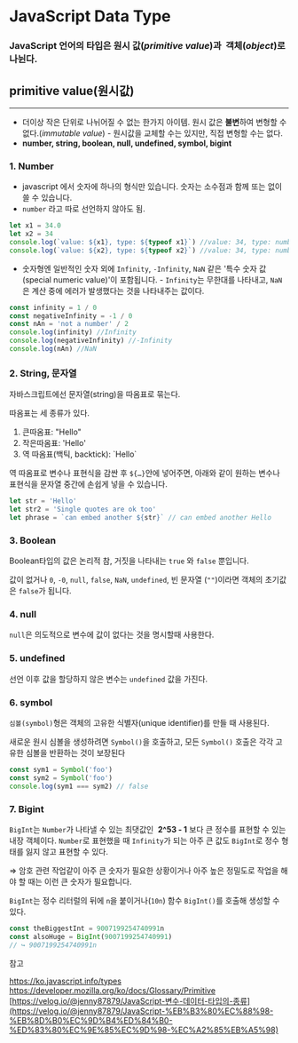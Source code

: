 # JavaScript Data Type

### JavaScript 언어의 타입은 원시 값(_primitive value_)과  객체(_object_)로 나뉜다.

## primitive value(원시값)

---

- 더이상 작은 단위로 나뉘어질 수 없는 한가지 아이템. 원시 값은 **불변**하여 변형할 수 없다.(_immutable value_) - 원시값을 교체할 수는 있지만, 직접 변형할 수는 없다.
- **number, string, boolean, null, undefined, symbol, bigint**

### 1. Number

- javascript 에서 숫자에 하나의 형식만 있습니다. 숫자는 소수점과 함께 또는 없이 쓸 수 있습니다.
- `number` 라고 따로 선언하지 않아도 됨.

```jsx
let x1 = 34.0
let x2 = 34
console.log(`value: ${x1}, type: ${typeof x1}`) //value: 34, type: number
console.log(`value: ${x2}, type: ${typeof x2}`) //value: 34, type: number
```

- 숫자형엔 일반적인 숫자 외에 `Infinity`, `-Infinity`, `NaN` 같은 '특수 숫자 값(special numeric value)'이 포함됩니다. - `Infinity`는 무한대를 나타내고, `NaN`은 계산 중에 에러가 발생했다는 것을 나타내주는 값이다.

```jsx
const infinity = 1 / 0
const negativeInfinity = -1 / 0
const nAn = 'not a number' / 2
console.log(infinity) //Infinity
console.log(negativeInfinity) //-Infinity
console.log(nAn) //NaN
```

### 2. String, 문자열

자바스크립트에선 문자열(string)을 따옴표로 묶는다.

따옴표는 세 종류가 있다.

1. 큰따옴표: "Hello"
2. 작은따옴표: 'Hello'
3. 역 따옴표(백틱, backtick): \`Hello`

역 따옴표로 변수나 표현식을 감싼 후 `${…}`안에 넣어주면, 아래와 같이 원하는 변수나 표현식을 문자열 중간에 손쉽게 넣을 수 있습니다.

```jsx
let str = 'Hello'
let str2 = 'Single quotes are ok too'
let phrase = `can embed another ${str}` // can embed another Hello
```

### 3. Boolean

Boolean타입의 값은 논리적 참, 거짓을 나타내는 `true` 와 `false` 뿐입니다.

값이 없거나 `0`, `-0`, `null`, `false`, `NaN`, `undefined`, 빈 문자열 (`""`)이라면 객체의 초기값은 `false`가 됩니다.

### 4. null

`null`은 의도적으로 변수에 값이 없다는 것을 명시할때 사용한다.

### 5. undefined

선언 이후 값을 할당하지 않은 변수는 `undefined` 값을 가진다.

### 6. symbol

`심볼(symbol)`형은 객체의 고유한 식별자(unique identifier)를 만들 때 사용된다.

새로운 원시 심볼을 생성하려면 `Symbol()`을 호출하고, 모든 `Symbol()` 호출은 각각 고유한 심볼을 반환하는 것이 보장된다

```jsx
const sym1 = Symbol('foo')
const sym2 = Symbol('foo')
console.log(sym1 === sym2) // false
```

### 7. Bigint

`BigInt`는 `Number`가 나타낼 수 있는 최댓값인  **2^53 - 1** 보다 큰 정수를 표현할 수 있는 내장 객체이다. `Number`로 표현했을 때 `Infinity`가 되는 아주 큰 값도 `BigInt`로 정수 형태를 잃지 않고 표현할 수 있다.

⇒ 암호 관련 작업같이 아주 큰 숫자가 필요한 상황이거나 아주 높은 정밀도로 작업을 해야 할 때는 이런 큰 숫자가 필요합니다.

`BigInt`는 정수 리터럴의 뒤에 `n`을 붙이거나(`10n`) 함수 `BigInt()`를 호출해 생성할 수 있다.

```jsx
const theBiggestInt = 9007199254740991n
const alsoHuge = BigInt(9007199254740991)
// ↪ 9007199254740991n
```

참고

https://ko.javascript.info/types
https://developer.mozilla.org/ko/docs/Glossary/Primitive
[https://velog.io/@jenny87879/JavaScript-변수-데이터-타입의-종류](https://velog.io/@jenny87879/JavaScript-%EB%B3%80%EC%88%98-%EB%8D%B0%EC%9D%B4%ED%84%B0-%ED%83%80%EC%9E%85%EC%9D%98-%EC%A2%85%EB%A5%98)
